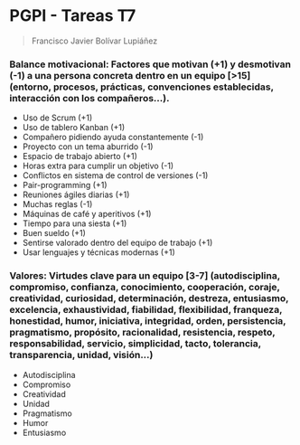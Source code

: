 # PGPI - Tareas T7

> Francisco Javier Bolívar Lupiáñez

### **Balance motivacional**: Factores que motivan (+1) y desmotivan (-1) a una persona concreta dentro en un equipo [>15] (entorno, procesos, prácticas, convenciones establecidas, interacción con los compañeros...).

* Uso de Scrum (+1)
* Uso de tablero Kanban (+1)
* Compañero pidiendo ayuda constantemente (-1)
* Proyecto con un tema aburrido (-1)
* Espacio de trabajo abierto (+1)
* Horas extra para cumplir un objetivo (-1)
* Conflictos en sistema de control de versiones (-1)
* Pair-programming (+1)
* Reuniones ágiles diarias (+1)
* Muchas reglas (-1)
* Máquinas de café y aperitivos (+1)
* Tiempo para una siesta (+1)
* Buen sueldo (+1)
* Sentirse valorado dentro del equipo de trabajo (+1)
* Usar lenguajes y técnicas modernas (+1)

### **Valores**: Virtudes clave para un equipo [3-7] (autodisciplina, compromiso, confianza, conocimiento, cooperación, coraje, creatividad, curiosidad, determinación, destreza, entusiasmo, excelencia, exhaustividad, fiabilidad, flexibilidad, franqueza, honestidad, humor, iniciativa, integridad, orden, persistencia, pragmatismo, propósito, racionalidad, resistencia, respeto, responsabilidad, servicio, simplicidad, tacto, tolerancia, transparencia, unidad, visión...)

* Autodisciplina
* Compromiso
* Creatividad
* Unidad
* Pragmatismo
* Humor
* Entusiasmo
